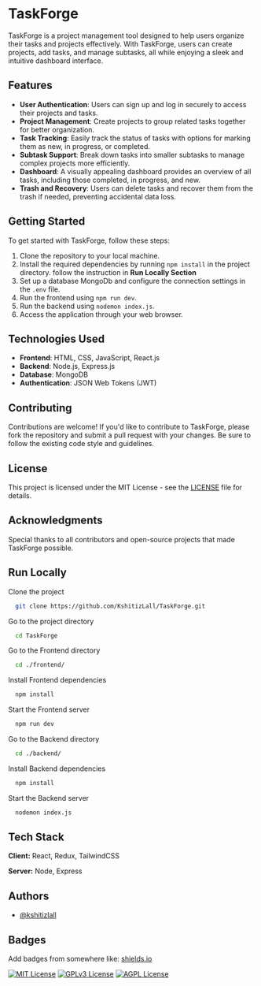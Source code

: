 # TaskForge

TaskForge is a project management tool designed to help users organize their tasks and projects effectively. With TaskForge, users can create projects, add tasks, and manage subtasks, all while enjoying a sleek and intuitive dashboard interface.

## Features

- **User Authentication**: Users can sign up and log in securely to access their projects and tasks.
- **Project Management**: Create projects to group related tasks together for better organization.
- **Task Tracking**: Easily track the status of tasks with options for marking them as new, in progress, or completed.
- **Subtask Support**: Break down tasks into smaller subtasks to manage complex projects more efficiently.
- **Dashboard**: A visually appealing dashboard provides an overview of all tasks, including those completed, in progress, and new.
- **Trash and Recovery**: Users can delete tasks and recover them from the trash if needed, preventing accidental data loss.

## Getting Started

To get started with TaskForge, follow these steps:

1. Clone the repository to your local machine.
2. Install the required dependencies by running `npm install` in the project directory. follow the instruction in **Run Locally Section**
3. Set up a database MongoDb and configure the connection settings in the `.env` file.
4. Run the frontend using `npm run dev`.
4. Run the backend using `nodemon index.js`.
5. Access the application through your web browser.

## Technologies Used

- **Frontend**: HTML, CSS, JavaScript, React.js
- **Backend**: Node.js, Express.js
- **Database**: MongoDB
- **Authentication**: JSON Web Tokens (JWT)

## Contributing

Contributions are welcome! If you'd like to contribute to TaskForge, please fork the repository and submit a pull request with your changes. Be sure to follow the existing code style and guidelines.

## License

This project is licensed under the MIT License - see the [LICENSE](LICENSE) file for details.

## Acknowledgments

Special thanks to all contributors and open-source projects that made TaskForge possible.

## Run Locally

Clone the project

```bash
  git clone https://github.com/KshitizLall/TaskForge.git
```

Go to the project directory

```bash
  cd TaskForge
```

Go to the Frontend directory

```bash
  cd ./frontend/
```

Install Frontend dependencies

```bash
  npm install
```

Start the Frontend server

```bash
  npm run dev
```

Go to the Backend directory

```bash
  cd ./backend/
```

Install Backend dependencies

```bash
  npm install
```

Start the Backend server

```bash
  nodemon index.js
```


## Tech Stack

**Client:** React, Redux, TailwindCSS

**Server:** Node, Express


## Authors

- [@kshitizlall](https://github.com/KshitizLall)
## Badges

Add badges from somewhere like: [shields.io](https://shields.io/)

[![MIT License](https://img.shields.io/badge/License-MIT-green.svg)](https://choosealicense.com/licenses/mit/)
[![GPLv3 License](https://img.shields.io/badge/License-GPL%20v3-yellow.svg)](https://opensource.org/licenses/)
[![AGPL License](https://img.shields.io/badge/license-AGPL-blue.svg)](http://www.gnu.org/licenses/agpl-3.0)

